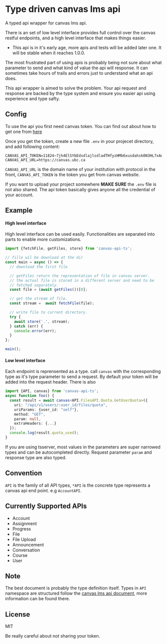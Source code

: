 # Type driven canvas lms api
A typed api wrapper for canvas lms api.

There is an set of low level interface provides full control over the canvas restful endpoints, and a high level interface that makes things easier.

* This api is in it's early age, more apis and tests will be added later one. It will be stable when it reaches 1.0.0.

The most frustrated part of using apis is probably being not sure about what parameter to send and what kind of value the api will response. It can sometimes take hours of trails and errors just to understand what an api does.

This api wrapper is aimed to solve the problem. Your api request and response are backed by the type system and ensure you easier api using experience and type safty.

## Config
To use the api you first need canvas token. You can find out about how to get one from [here](https://kb.iu.edu/d/aaja)

Once you get the token, create a new file `.env` in your projecet directory, and add following content:

```
CANVAS_API_TOKEN=11824~7jh4ElSYbEdsdlajlsdladTHfyzHMb6xusdahsk0N3HL7xAokxQ9mYC
CANVAS_API_URL=https://canvas.ubc.ca
```

`CANVAS_API_URL` is the domain name of your institution with protocol in the front, `CANVAS_API_TOKEN` is the token you get from canvas website.

If you want to upload your project somewhere __MAKE SURE__ the `.env` file is not also shared. The api token basically gives anyone all the credential of your account.

## Example

#### High level interface
High level interface can be used easily. Functionalities are separated into parts to enable more customizations.
```typescript
import {fetchFile, getFiles, store} from 'canvas-api-ts';

// fille wil be download at the dir
const main = async () => {
  // download the first file

  // getFiles return the representation of file in canvas server.
  // the actual file is stored in a different server and need to be
  // fetched separately.
  const file = (await getFiles())[0];

  // get the stream of file.
  const stream =  await fetchFile(file);

  // write file to current directory.
  try {
    await store('.', stream);
  } catch (err) {
    console.error(err);
  }
};

main();
```
#### Low level interface
Each endpoint is reprensented as a type. call `canvas` with the corresponding type as it's type parameter to send a request. By default your token will be added into the request header. There is also
```typescript
import {API, canvas} from 'canvas-api-ts';
async function foo() {
  const result = await canvas<API.FilesAPI.Quota.GetUserQuota>({
    uri: "/api/v1/users/:user_id/files/quota",
    uriParams: {user_id: "self"},
    method: "GET",
    param: null,
    extraHeaders: {...}
  });
  console.log(result.quota_used);
}
```
If you are using tsserver, most values in the parameters are super narrowed types and can be autocompleted directly. Request parameter `param` and response type are also typed.

## Convention
`API` is the family of all API types, `*API` is the concrete type represents a canvas api end point. e.g `AccountAPI`.

## Currently Supported APIs
- Account
- Assignment
- Progress
- File
- File Upload
- Announcement
- Conversation
- Course
- User

## Note
The best document is probably the type definition itself. Types in `API` namespace are structured follow the [canvas lms api document](https://canvas.instructure.com/doc/api/index.html), more information can be found there.

## License
MIT

Be really careful about not sharing your token.
